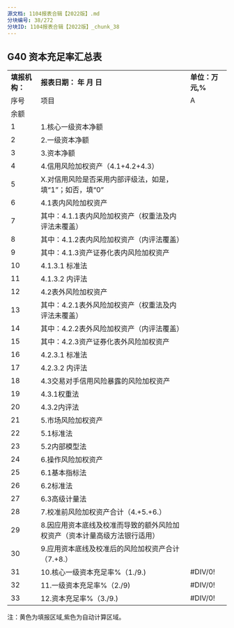 ```yaml
---
源文档: 1104报表合辑【2022版】.md
分块编号: 38/272
分块ID: 1104报表合辑【2022版】_chunk_38
---
```


## G40 资本充足率汇总表

|  |  |  |
| --- | --- | --- |
| **填报机构：** | **报表日期： 年 月 日** | **单位：万元,%** |
| 序号 | 项目 | A |
| 余额 |
| 1 | 1.核心一级资本净额 |  |
| 2 | 2.一级资本净额 |  |
| 3 | 3.资本净额 |  |
| 4 | 4.信用风险加权资产（4.1+4.2+4.3） |  |
| 5 | X.对信用风险是否采用内部评级法，如是，填“1”；如否，填“0” |  |
| 6 | 4.1表内风险加权资产 |  |
| 7 | 其中：4.1.1表内风险加权资产（权重法及内评法未覆盖） |  |
| 8 | 其中：4.1.2表内风险加权资产（内评法覆盖） |  |
| 9 | 其中：4.1.3资产证券化表内风险加权资产 |  |
| 10 | 4.1.3.1 标准法 |  |
| 11 | 4.1.3.2 内评法 |  |
| 12 | 4.2表外风险加权资产 |  |
| 13 | 其中：4.2.1表外风险加权资产（权重法及内评法未覆盖） |  |
| 14 | 其中：4.2.2表外风险加权资产（内评法覆盖） |  |
| 15 | 其中：4.2.3资产证券化表外风险加权资产 |  |
| 16 | 4.2.3.1 标准法 |  |
| 17 | 4.2.3.2 内评法 |  |
| 18 | 4.3交易对手信用风险暴露的风险加权资产 |  |
| 19 | 4.3.1权重法 |  |
| 20 | 4.3.2内评法 |  |
| 21 | 5.市场风险加权资产 |  |
| 22 | 5.1标准法 |  |
| 23 | 5.2内部模型法 |  |
| 24 | 6.操作风险加权资产 |  |
| 25 | 6.1基本指标法 |  |
| 26 | 6.2标准法 |  |
| 27 | 6.3高级计量法 |  |
| 28 | 7.校准前风险加权资产合计（4.+5.+6.） |  |
| 29 | 8.因应用资本底线及校准而导致的额外风险加权资产（资本计量高级方法银行适用） |  |
| 30 | 9.应用资本底线及校准后的风险加权资产合计（7.+8.） |  |
| 31 | 10.核心一级资本充足率%（1./9.) | #DIV/0! |
| 32 | 11.一级资本充足率%（2./9) | #DIV/0! |
| 33 | 12.资本充足率%（3./9.) | #DIV/0! |

注：黄色为填报区域,紫色为自动计算区域。

